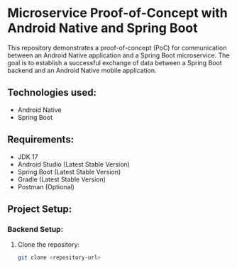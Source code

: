 # Microservice Proof-of-Concept with Android Native and Spring Boot

This repository demonstrates a proof-of-concept (PoC) for communication between an Android Native application and a Spring Boot microservice. The goal is to establish a successful exchange of data between a Spring Boot backend and an Android Native mobile application.

## Technologies used:
- Android Native
- Spring Boot

## Requirements:
- JDK 17
- Android Studio (Latest Stable Version)
- Spring Boot (Latest Stable Version)
- Gradle (Latest Stable Version)
- Postman (Optional)

## Project Setup:

### Backend Setup:
1. Clone the repository:
   ```bash
   git clone <repository-url>
